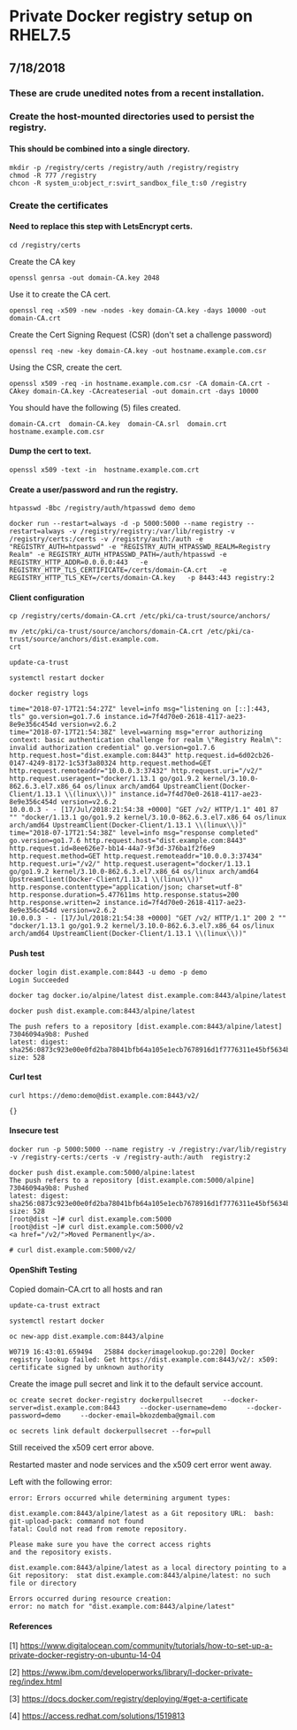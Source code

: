 # Private Docker registry setup on RHEL7.5
## 7/18/2018

### These are crude unedited notes from a recent installation.

### Create the host-mounted directories used to persist the registry.

#### This should be combined into a single directory.

```
mkdir -p /registry/certs /registry/auth /registry/registry
chmod -R 777 /registry
chcon -R system_u:object_r:svirt_sandbox_file_t:s0 /registry
```

### Create the certificates
#### Need to replace this step with LetsEncrypt certs.

```
cd /registry/certs
```

Create the CA key

```
openssl genrsa -out domain-CA.key 2048
```

Use it to create the CA cert.

```
openssl req -x509 -new -nodes -key domain-CA.key -days 10000 -out domain-CA.crt
```

Create the Cert Signing Request (CSR) (don't set a challenge password)

```
openssl req -new -key domain-CA.key -out hostname.example.com.csr
```

Using the CSR, create the cert.

```
openssl x509 -req -in hostname.example.com.csr -CA domain-CA.crt -CAkey domain-CA.key -CAcreateserial -out domain.crt -days 10000
```
You should have the following (5) files created.

```
domain-CA.crt  domain-CA.key  domain-CA.srl  domain.crt  hostname.example.com.csr
```

#### Dump the cert to text.

```
openssl x509 -text -in  hostname.example.com.crt
```

#### Create a user/password and run the registry.

```
htpasswd -Bbc /registry/auth/htpasswd demo demo

docker run --restart=always -d -p 5000:5000 --name registry --restart=always -v /registry/registry:/var/lib/registry -v /registry/certs:/certs -v /registry/auth:/auth -e "REGISTRY_AUTH=htpasswd" -e "REGISTRY_AUTH_HTPASSWD_REALM=Registry Realm" -e REGISTRY_AUTH_HTPASSWD_PATH=/auth/htpasswd -e REGISTRY_HTTP_ADDR=0.0.0.0:443   -e REGISTRY_HTTP_TLS_CERTIFICATE=/certs/domain-CA.crt   -e REGISTRY_HTTP_TLS_KEY=/certs/domain-CA.key   -p 8443:443 registry:2
```

#### Client configuration

```
cp /registry/certs/domain-CA.crt /etc/pki/ca-trust/source/anchors/

mv /etc/pki/ca-trust/source/anchors/domain-CA.crt /etc/pki/ca-trust/source/anchors/dist.example.com.
crt

update-ca-trust
  
systemctl restart docker

docker registry logs

time="2018-07-17T21:54:27Z" level=info msg="listening on [::]:443, tls" go.version=go1.7.6 instance.id=7f4d70e0-2618-4117-ae23-8e9e356c454d version=v2.6.2
time="2018-07-17T21:54:38Z" level=warning msg="error authorizing context: basic authentication challenge for realm \"Registry Realm\": invalid authorization credential" go.version=go1.7.6 http.request.host="dist.example.com:8443" http.request.id=6d02cb26-0147-4249-8172-1c53f3a80324 http.request.method=GET http.request.remoteaddr="10.0.0.3:37432" http.request.uri="/v2/" http.request.useragent="docker/1.13.1 go/go1.9.2 kernel/3.10.0-862.6.3.el7.x86_64 os/linux arch/amd64 UpstreamClient(Docker-Client/1.13.1 \\(linux\\))" instance.id=7f4d70e0-2618-4117-ae23-8e9e356c454d version=v2.6.2
10.0.0.3 - - [17/Jul/2018:21:54:38 +0000] "GET /v2/ HTTP/1.1" 401 87 "" "docker/1.13.1 go/go1.9.2 kernel/3.10.0-862.6.3.el7.x86_64 os/linux arch/amd64 UpstreamClient(Docker-Client/1.13.1 \\(linux\\))"
time="2018-07-17T21:54:38Z" level=info msg="response completed" go.version=go1.7.6 http.request.host="dist.example.com:8443" http.request.id=8ee626e7-bb14-44a7-9f3d-376ba1f2f6e9 http.request.method=GET http.request.remoteaddr="10.0.0.3:37434" http.request.uri="/v2/" http.request.useragent="docker/1.13.1 go/go1.9.2 kernel/3.10.0-862.6.3.el7.x86_64 os/linux arch/amd64 UpstreamClient(Docker-Client/1.13.1 \\(linux\\))" http.response.contenttype="application/json; charset=utf-8" http.response.duration=5.477611ms http.response.status=200 http.response.written=2 instance.id=7f4d70e0-2618-4117-ae23-8e9e356c454d version=v2.6.2
10.0.0.3 - - [17/Jul/2018:21:54:38 +0000] "GET /v2/ HTTP/1.1" 200 2 "" "docker/1.13.1 go/go1.9.2 kernel/3.10.0-862.6.3.el7.x86_64 os/linux arch/amd64 UpstreamClient(Docker-Client/1.13.1 \\(linux\\))"
```

#### Push test

```
docker login dist.example.com:8443 -u demo -p demo
Login Succeeded

docker tag docker.io/alpine/latest dist.example.com:8443/alpine/latest

docker push dist.example.com:8443/alpine/latest

The push refers to a repository [dist.example.com:8443/alpine/latest]
73046094a9b8: Pushed
latest: digest: sha256:0873c923e00e0fd2ba78041bfb64a105e1ecb7678916d1f7776311e45bf5634b size: 528

```

#### Curl test

```
curl https://demo:demo@dist.example.com:8443/v2/

{}
```

#### Insecure test

```
docker run -p 5000:5000 --name registry -v /registry:/var/lib/registry -v /registry-certs:/certs -v /registry-auth:/auth  registry:2

docker push dist.example.com:5000/alpine:latest
The push refers to a repository [dist.example.com:5000/alpine]
73046094a9b8: Pushed
latest: digest: sha256:0873c923e00e0fd2ba78041bfb64a105e1ecb7678916d1f7776311e45bf5634b size: 528
[root@dist ~]# curl dist.example.com:5000
[root@dist ~]# curl dist.example.com:5000/v2
<a href="/v2/">Moved Permanently</a>.

# curl dist.example.com:5000/v2/
```
#### OpenShift Testing

Copied domain-CA.crt to all hosts and ran

```
update-ca-trust extract

systemctl restart docker

oc new-app dist.example.com:8443/alpine

W0719 16:43:01.659494   25884 dockerimagelookup.go:220] Docker registry lookup failed: Get https://dist.example.com:8443/v2/: x509: certificate signed by unknown authority
```

Create the image pull secret and link it to the default service account.

```
oc create secret docker-registry dockerpullsecret     --docker-server=dist.example.com:8443     --docker-username=demo     --docker-password=demo     --docker-email=bkozdemba@gmail.com

oc secrets link default dockerpullsecret --for=pull
```

Still received the x509 cert error above.

Restarted master and node services and the x509 cert error went away.

Left with the following error:

```
error: Errors occurred while determining argument types:

dist.example.com:8443/alpine/latest as a Git repository URL:  bash: git-upload-pack: command not found
fatal: Could not read from remote repository.

Please make sure you have the correct access rights
and the repository exists.

dist.example.com:8443/alpine/latest as a local directory pointing to a Git repository:  stat dist.example.com:8443/alpine/latest: no such file or directory

Errors occurred during resource creation:
error: no match for "dist.example.com:8443/alpine/latest"
```



#### References

[1] https://www.digitalocean.com/community/tutorials/how-to-set-up-a-private-docker-registry-on-ubuntu-14-04

[2] https://www.ibm.com/developerworks/library/l-docker-private-reg/index.html

[3] https://docs.docker.com/registry/deploying/#get-a-certificate

[4] https://access.redhat.com/solutions/1519813
